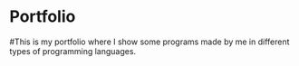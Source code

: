 # Portfolio

#This is my portfolio where I show some programs made by me in different types of programming languages.
